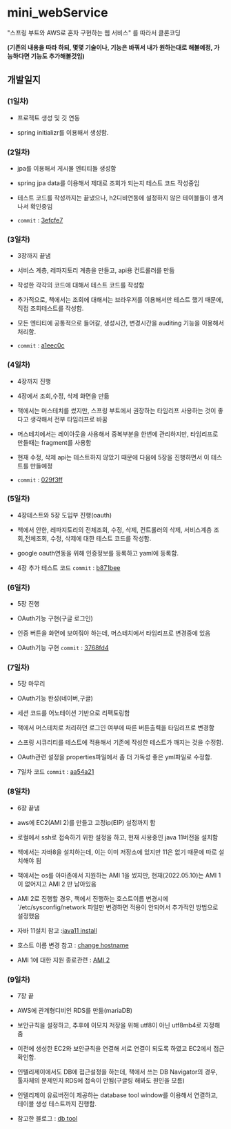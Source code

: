 # mini_webService
"스프링 부트와 AWS로 혼자 구현하는 웹 서비스" 를 따라서 클론코딩

**(기존의 내용을 따라 하되, 몇몇 기술이나, 기능은 바꿔서 내가 원하는대로 해볼예정, 가능하다면 기능도 추가해볼것임)**

## 개발일지

### (1일차)

- 프로젝트 생성 및 깃 연동

- spring initializr를 이용해서 생성함.

### (2일차)

- jpa를 이용해서 게시물 엔티티들 생성함

- spring jpa data를 이용해서 제대로 조회가 되는지 테스트 코드 작성중임

- 테스트 코드를 작성까지는 끝냈으나, h2디비연동에 설정하지 않은 테이블들이 생겨나서 확인중임

- `commit` : [3efcfe7](https://github.com/lsh9672/mini_webService/commit/3efcfe7c67fd2f3618d0fa4a196e64c9b4da62ce)

### (3일차)

- 3장까지 끝냄

- 서비스 계층, 레파지토리 계층을 만들고, api용 컨트롤러를 만듦

- 작성한 각각의 코드에 대해서 테스트 코드를 작성함

- 추가적으로, 책에서는 조회에 대해서는 브라우저를 이용해서만 테스트 했기 때문에, 직접 조회테스트를 작성함.

- 모든 엔티티에 공통적으로 들어갈, 생성시간, 변경시간을 auditing 기능을 이용해서 처리함.

- `commit` : [a1eec0c](https://github.com/lsh9672/mini_webService/commit/a1eec0c595916eb8a4700cc6c3d395921cf74e0d)

### (4일차)

- 4장까지 진행

- 4장에서 조회,수정, 삭제 화면을 만듦

- 책에서는 머스테치를 썼지만, 스프링 부트에서 권장하는 타임리프 사용하는 것이 좋다고 생각해서 전부 타임리프로 바꿈

- 머스테치에서는 레이아웃을 사용해서 중복부분을 한번에 관리하지만, 타임리프로 만들때는 fragment를 사용함

- 현재 수정, 삭제 api는 테스트하지 않았기 때문에 다음에 5장을 진행하면서 이 테스트를 만들예정

- `commit` : [029f3ff](https://github.com/lsh9672/mini_webService/commit/029f3fff440dbae2ae2967299a4ba5710b8a7a03)

### (5일차)

- 4장테스트와 5장 도입부 진행(oauth)

- 책에서 안한, 레파지토리의 전체조회, 수정, 삭제, 컨트롤러의 삭제, 서비스계층 조회,전체조회, 수정, 삭제에 대한 테스트 코드를 작성함.

- google oauth연동을 위해 인증정보를 등록하고 yaml에 등록함.

- 4장 추가 테스트 코드 `commit` : [b871bee](https://github.com/lsh9672/mini_webService/commit/b871beee0b7a6eda08e0499b37b91739121bac5d)

### (6일차)

- 5장 진행

- OAuth기능 구현(구글 로그인)

- 인증 버튼을 화면에 보여줘야 하는데, 머스테치에서 타임리프로 변경중에 있음

- OAuth기능 구현 `commit` : [3768fd4](https://github.com/lsh9672/mini_webService/commit/3768fd4031473ca99c15b94c9818b5703a436f52)

### (7일차)

- 5장 마무리

- OAuth기능 완성(네이버,구글)

- 세션 코드를 어노테이션 기반으로 리펙토링함

- 책에서 머스테치로 처리하던 로그인 여부에 따른 버튼출력을 타임리프로 변경함

- 스프링 시큐리티를 테스트에 적용해서 기존에 작성한 테스트가 깨지는 것을 수정함.

- OAuth관련 설정을 properties파일에서 좀 더 가독성 좋은 yml파일로 수정함.

- 7일차 코드 `commit` : [aa54a21](https://github.com/lsh9672/mini_webService/commit/aa54a218d5d8127fc949fbbf9a948b8e988ee48c)

### (8일차)

- 6장 끝냄

- aws에 EC2(AMI 2)를 만들고 고정ip(EIP) 설정까지 함

- 로컬에서 ssh로 접속하기 위한 설정을 하고, 현재 사용중인 java 11버전을 설치함

- 책에서는 자바8을 설치하는데, 이는 이미 저장소에 있지만 11은 없기 때문에 따로 설치해야 됨

- 책에서는 os를 아마존에서 지원하는 AMI 1을 썼지만, 현재(2022.05.10)는 AMI 1이 없어지고 AMI 2 만 남아있음

- AMI 2로 진행할 경우, 책에서 진행하는 호스트이름 변경시에 `/etc/sysconfig/network 파일만 변경하면 적용이 안되어서 추가적인 방법으로 설정했음

- 자바 11설치 참고 :[java11 install](https://docs.aws.amazon.com/corretto/latest/corretto-11-ug/downloads-list.html)

- 호스트 이름 변경 참고 : [change hostname](https://bbeomgeun.tistory.com/157)

- AMI 1에 대한 지원 종료관련 : [AMI 2](https://aws.amazon.com/ko/about-aws/whats-new/2019/03/announcing_the_amazon_linux_2_preupgrade_assistant/)

### (9일차)

- 7장 끝

- AWS에 관계형디비인 RDS를 만듦(mariaDB)

- 보안규칙을 설정하고, 추후에 이모지 저장을 위해 utf8이 아닌 utf8mb4로 지정해줌

- 이전에 생성한 EC2와 보안규칙을 연결해 서로 연결이 되도록 하였고 EC2에서 접근확인함.

- 인텔리제이에서도 DB에 접근설정을 하는데, 책에서 쓰는 DB Navigator의 경우, 툴자체의 문제인지 RDS에 접속이 안됨(구글링 해봐도 원인을 모름)

- 인텔리제이 유료버전이 제공하는 database tool window를 이용해서 연결하고, 테이블 생성 테스트까지 진행함.

- 참고한 블로그 : [db tool](https://wadekang.tistory.com/35) 

